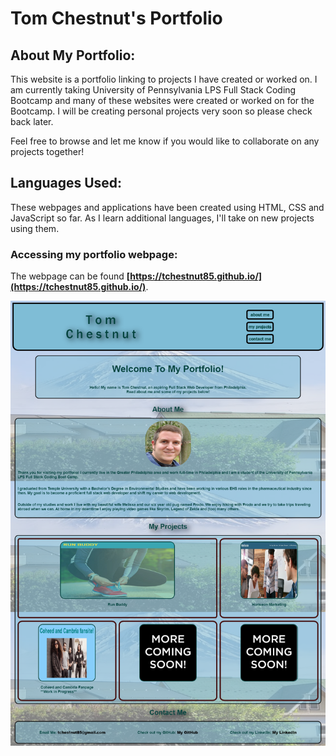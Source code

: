 # Tom Chestnut's Portfolio

## About My Portfolio:
This website is a portfolio linking to projects I have created or worked on. I am currently taking University of Pennsylvania LPS Full Stack Coding Bootcamp and many of these websites were created or worked on for the Bootcamp. I will be creating personal projects very soon so please check back later.

Feel free to browse and let me know if you would like to collaborate on any projects together!

## Languages Used:
These webpages and applications have been created using HTML, CSS and JavaScript so far. As I learn additional languages, I'll take on new projects using them.

### Accessing my portfolio webpage:

The webpage can be found **[https://tchestnut85.github.io/](https://tchestnut85.github.io/)**.

<img src="./assets/images/project-pics/portfolio.png"/>